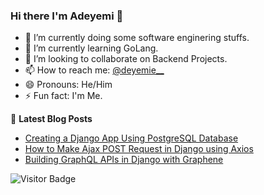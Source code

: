 ### Hi there I'm Adeyemi 👋

- 🔭 I’m currently doing some software enginering stuffs.
- 🌱 I’m currently learning GoLang.
- 👯 I’m looking to collaborate on Backend Projects.
- 📫 How to reach me: [@deyemie__](https://twitter.com/deyemie__) 
- 😄 Pronouns: He/Him
- ⚡ Fun fact: I'm Me.


📜 **Latest Blog Posts**
<!-- BLOG-POST-LIST:START -->
- [Creating a Django App Using PostgreSQL Database](https://www.section.io/engineering-education/django-app-using-postgresql-database/)
- [How to Make Ajax POST Request in Django using Axios](https://www.section.io/engineering-education/ajax-request-in-django-using-axios/)
- [Building GraphQL APIs in Django with Graphene](https://www.twilio.com/blog/graphql-apis-django-graphene)

<!-- BLOG-POST-LIST:END -->

![Visitor Badge](https://visitor-badge.laobi.icu/badge?page_id=atoyegbe.atoyegbe)

